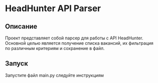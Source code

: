 # HeadHunter API Parser

## Описание

Проект представляет собой парсер для работы с API HeadHunter. Основной целью является получение списка вакансий, их фильтрация по различным критериям и сохранение в файл.

## Запуск

Запустите файл main.py следуйте инструкциям
